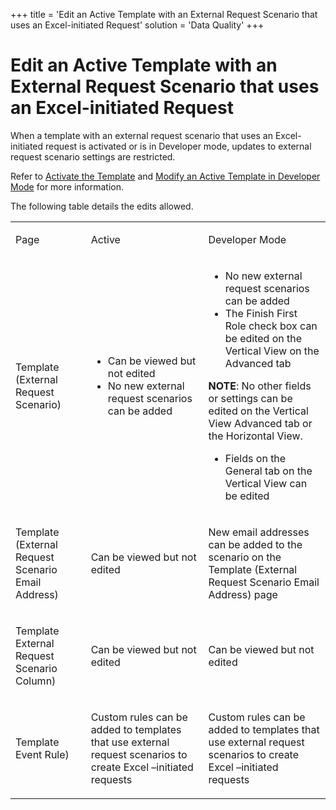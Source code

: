 +++
title = 'Edit an Active Template with an External Request Scenario that uses an Excel-initiated Request'
solution = 'Data Quality'
+++

# Edit an Active Template with an External Request Scenario that uses an Excel-initiated Request

When a template with an external request scenario that uses an
Excel-initiated request is activated or is in Developer mode, updates to
external request scenario settings are restricted.

Refer to [Activate the Template](Activate_the_Template) and [Modify
an Active Template in Developer
Mode](Modify_an_Active_Template_in_Developer_Mode) for more
information.

The following table details the edits allowed.

<table>
<tbody>
<tr class="odd">
<td><p>Page</p></td>
<td><p>Active</p></td>
<td><p>Developer Mode</p></td>
</tr>
<tr class="even">
<td><p>Template (External Request Scenario)</p></td>
<td><ul>
<li>Can be viewed but not edited</li>
<li>No new external request scenarios can be added</li>
</ul></td>
<td><ul>
<li>No new external request scenarios can be added</li>
<li>The Finish First Role check box can be edited on the Vertical View on the Advanced tab</li>
</ul>
<p><strong>NOTE</strong>: No other fields or settings can be edited on the Vertical View Advanced tab or the Horizontal View.</p>
<ul>
<li>Fields on the General tab on the Vertical View can be edited</li>
</ul></td>
</tr>
<tr class="odd">
<td><p>Template (External Request Scenario Email Address)</p></td>
<td><p>Can be viewed but not edited</p></td>
<td><p>New email addresses can be added to the scenario on the Template (External Request Scenario Email Address) page</p></td>
</tr>
<tr class="even">
<td><p>Template External Request Scenario Column)</p></td>
<td><p>Can be viewed but not edited</p></td>
<td><p>Can be viewed but not edited</p></td>
</tr>
<tr class="odd">
<td><p>Template Event Rule)</p></td>
<td><p>Custom rules can be added to templates that use external request scenarios to create Excel –initiated requests</p></td>
<td><p>Custom rules can be added to templates that use external request scenarios to create Excel –initiated requests</p></td>
</tr>
</tbody>
</table>
